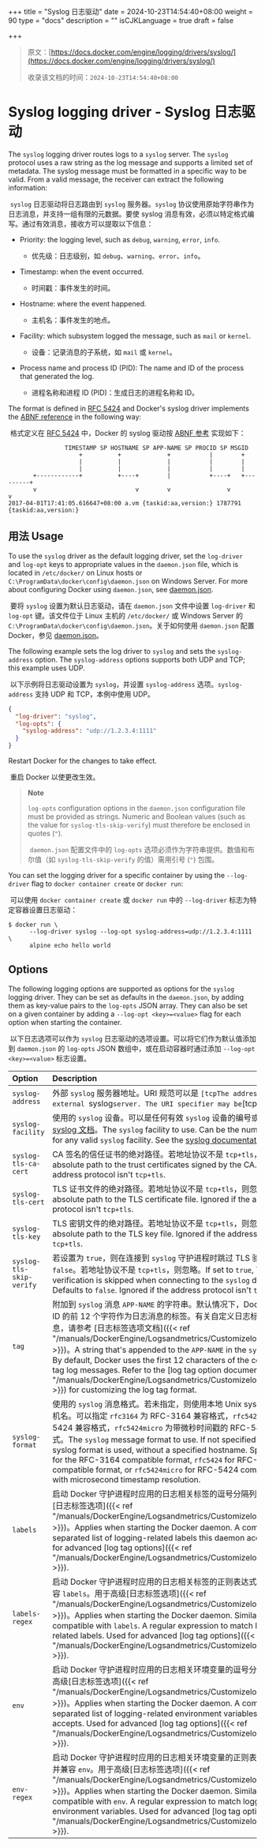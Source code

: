 +++
title = "Syslog 日志驱动"
date = 2024-10-23T14:54:40+08:00
weight = 90
type = "docs"
description = ""
isCJKLanguage = true
draft = false

+++

> 原文：[https://docs.docker.com/engine/logging/drivers/syslog/](https://docs.docker.com/engine/logging/drivers/syslog/)
>
> 收录该文档的时间：`2024-10-23T14:54:40+08:00`

# Syslog logging driver - Syslog 日志驱动

The `syslog` logging driver routes logs to a `syslog` server. The `syslog` protocol uses a raw string as the log message and supports a limited set of metadata. The syslog message must be formatted in a specific way to be valid. From a valid message, the receiver can extract the following information:

​	`syslog` 日志驱动将日志路由到 `syslog` 服务器。`syslog` 协议使用原始字符串作为日志消息，并支持一组有限的元数据。要使 syslog 消息有效，必须以特定格式编写。通过有效消息，接收方可以提取以下信息：

- Priority: the logging level, such as `debug`, `warning`, `error`, `info`.
  - 优先级：日志级别，如 `debug`、`warning`、`error`、`info`。

- Timestamp: when the event occurred.
  - 时间戳：事件发生的时间。

- Hostname: where the event happened.
  - 主机名：事件发生的地点。

- Facility: which subsystem logged the message, such as `mail` or `kernel`.
  - 设备：记录消息的子系统，如 `mail` 或 `kernel`。

- Process name and process ID (PID): The name and ID of the process that generated the log.
  - 进程名称和进程 ID (PID)：生成日志的进程名称和 ID。


The format is defined in [RFC 5424](https://tools.ietf.org/html/rfc5424) and Docker's syslog driver implements the [ABNF reference](https://tools.ietf.org/html/rfc5424#section-6) in the following way:

​	格式定义在 [RFC 5424](https://tools.ietf.org/html/rfc5424) 中，Docker 的 syslog 驱动按 [ABNF 参考](https://tools.ietf.org/html/rfc5424#section-6) 实现如下：



```none
                TIMESTAMP SP HOSTNAME SP APP-NAME SP PROCID SP MSGID
                    +          +             +           |        +
                    |          |             |           |        |
                    |          |             |           |        |
       +------------+          +----+        |           +----+   +---------+
       v                            v        v                v             v
2017-04-01T17:41:05.616647+08:00 a.vm {taskid:aa,version:} 1787791 {taskid:aa,version:}
```

## 用法 Usage

To use the `syslog` driver as the default logging driver, set the `log-driver` and `log-opt` keys to appropriate values in the `daemon.json` file, which is located in `/etc/docker/` on Linux hosts or `C:\ProgramData\docker\config\daemon.json` on Windows Server. For more about configuring Docker using `daemon.json`, see [daemon.json](https://docs.docker.com/reference/cli/dockerd/#daemon-configuration-file).

​	要将 `syslog` 设置为默认日志驱动，请在 `daemon.json` 文件中设置 `log-driver` 和 `log-opt` 键。该文件位于 Linux 主机的 `/etc/docker/` 或 Windows Server 的 `C:\ProgramData\docker\config\daemon.json`。关于如何使用 `daemon.json` 配置 Docker，参见 [daemon.json](https://docs.docker.com/reference/cli/dockerd/#daemon-configuration-file)。

The following example sets the log driver to `syslog` and sets the `syslog-address` option. The `syslog-address` options supports both UDP and TCP; this example uses UDP.

​	以下示例将日志驱动设置为 `syslog`，并设置 `syslog-address` 选项。`syslog-address` 支持 UDP 和 TCP，本例中使用 UDP。



```json
{
  "log-driver": "syslog",
  "log-opts": {
    "syslog-address": "udp://1.2.3.4:1111"
  }
}
```

Restart Docker for the changes to take effect.

​	重启 Docker 以使更改生效。

> **Note**
>
> 
>
> `log-opts` configuration options in the `daemon.json` configuration file must be provided as strings. Numeric and Boolean values (such as the value for `syslog-tls-skip-verify`) must therefore be enclosed in quotes (`"`).
>
> ​	`daemon.json` 配置文件中的 `log-opts` 选项必须作为字符串提供。数值和布尔值（如 `syslog-tls-skip-verify` 的值）需用引号 (`"`) 包围。

You can set the logging driver for a specific container by using the `--log-driver` flag to `docker container create` or `docker run`:

​	可以使用 `docker container create` 或 `docker run` 中的 `--log-driver` 标志为特定容器设置日志驱动：



```console
$ docker run \
      --log-driver syslog --log-opt syslog-address=udp://1.2.3.4:1111 \
      alpine echo hello world
```

## Options

The following logging options are supported as options for the `syslog` logging driver. They can be set as defaults in the `daemon.json`, by adding them as key-value pairs to the `log-opts` JSON array. They can also be set on a given container by adding a `--log-opt <key>=<value>` flag for each option when starting the container.

​	以下日志选项可以作为 `syslog` 日志驱动的选项设置。可以将它们作为默认值添加到 `daemon.json` 的 `log-opts` JSON 数组中，或在启动容器时通过添加 `--log-opt <key>=<value>` 标志设置。

| Option                   | Description                                                  | Example value                                                |
| :----------------------- | :----------------------------------------------------------- | :----------------------------------------------------------- |
| `syslog-address`         | 外部 `syslog` 服务器地址。URI 规范可以是 `[tcpThe address of an external `syslog` server. The URI specifier may be `[tcp|udp|tcp+tls]://host:port`, `unix://path`, or `unixgram://path`. If the transport is `tcp`, `udp`, or `tcp+tls`, the default port is `514`. | `--log-opt syslog-address=tcp+tls://192.168.1.3:514`, `--log-opt syslog-address=unix:///tmp/syslog.sock` |
| `syslog-facility`        | 使用的 `syslog` 设备。可以是任何有效 `syslog` 设备的编号或名称。参见 [syslog 文档](https://tools.ietf.org/html/rfc5424#section-6.2.1)。The `syslog` facility to use. Can be the number or name for any valid `syslog` facility. See the [syslog documentation](https://tools.ietf.org/html/rfc5424#section-6.2.1). | `--log-opt syslog-facility=daemon`                           |
| `syslog-tls-ca-cert`     | CA 签名的信任证书的绝对路径。若地址协议不是 `tcp+tls`，则忽略。The absolute path to the trust certificates signed by the CA. Ignored if the address protocol isn't `tcp+tls`. | `--log-opt syslog-tls-ca-cert=/etc/ca-certificates/custom/ca.pem` |
| `syslog-tls-cert`        | TLS 证书文件的绝对路径。若地址协议不是 `tcp+tls`，则忽略。The absolute path to the TLS certificate file. Ignored if the address protocol isn't `tcp+tls`. | `--log-opt syslog-tls-cert=/etc/ca-certificates/custom/cert.pem` |
| `syslog-tls-key`         | TLS 密钥文件的绝对路径。若地址协议不是 `tcp+tls`，则忽略。The absolute path to the TLS key file. Ignored if the address protocol isn't `tcp+tls`. | `--log-opt syslog-tls-key=/etc/ca-certificates/custom/key.pem` |
| `syslog-tls-skip-verify` | 若设置为 `true`，则在连接到 `syslog` 守护进程时跳过 TLS 验证。默认为 `false`。若地址协议不是 `tcp+tls`，则忽略。If set to `true`, TLS verification is skipped when connecting to the `syslog` daemon. Defaults to `false`. Ignored if the address protocol isn't `tcp+tls`. | `--log-opt syslog-tls-skip-verify=true`                      |
| `tag`                    | 附加到 `syslog` 消息 `APP-NAME` 的字符串。默认情况下，Docker 使用容器 ID 的前 12 个字符作为日志消息的标签。有关自定义日志标签格式的信息，请参考 [日志标签选项文档]({{< ref "/manuals/DockerEngine/Logsandmetrics/Customizelogdriveroutput" >}})。A string that's appended to the `APP-NAME` in the `syslog` message. By default, Docker uses the first 12 characters of the container ID to tag log messages. Refer to the [log tag option documentation]({{< ref "/manuals/DockerEngine/Logsandmetrics/Customizelogdriveroutput" >}}) for customizing the log tag format. | `--log-opt tag=mailer`                                       |
| `syslog-format`          | 使用的 `syslog` 消息格式。若未指定，则使用本地 Unix syslog 格式且无主机名。可以指定 `rfc3164` 为 RFC-3164 兼容格式，`rfc5424` 为 RFC-5424 兼容格式，`rfc5424micro` 为带微秒时间戳的 RFC-5424 兼容格式。The `syslog` message format to use. If not specified the local Unix syslog format is used, without a specified hostname. Specify `rfc3164` for the RFC-3164 compatible format, `rfc5424` for RFC-5424 compatible format, or `rfc5424micro` for RFC-5424 compatible format with microsecond timestamp resolution. | `--log-opt syslog-format=rfc5424micro`                       |
| `labels`                 | 启动 Docker 守护进程时应用的日志相关标签的逗号分隔列表。用于高级[日志标签选项]({{< ref "/manuals/DockerEngine/Logsandmetrics/Customizelogdriveroutput" >}})。Applies when starting the Docker daemon. A comma-separated list of logging-related labels this daemon accepts. Used for advanced [log tag options]({{< ref "/manuals/DockerEngine/Logsandmetrics/Customizelogdriveroutput" >}}). | `--log-opt labels=production_status,geo`                     |
| `labels-regex`           | 启动 Docker 守护进程时应用的日志相关标签的正则表达式。类似于并兼容 `labels`。用于高级[日志标签选项]({{< ref "/manuals/DockerEngine/Logsandmetrics/Customizelogdriveroutput" >}})。Applies when starting the Docker daemon. Similar to and compatible with `labels`. A regular expression to match logging-related labels. Used for advanced [log tag options]({{< ref "/manuals/DockerEngine/Logsandmetrics/Customizelogdriveroutput" >}}). | `--log-opt labels-regex=^(production_status|geo)`            |
| `env`                    | 启动 Docker 守护进程时应用的日志相关环境变量的逗号分隔列表。用于高级[日志标签选项]({{< ref "/manuals/DockerEngine/Logsandmetrics/Customizelogdriveroutput" >}})。Applies when starting the Docker daemon. A comma-separated list of logging-related environment variables this daemon accepts. Used for advanced [log tag options]({{< ref "/manuals/DockerEngine/Logsandmetrics/Customizelogdriveroutput" >}}). | `--log-opt env=os,customer`                                  |
| `env-regex`              | 启动 Docker 守护进程时应用的日志相关环境变量的正则表达式。类似于并兼容 `env`。用于高级[日志标签选项]({{< ref "/manuals/DockerEngine/Logsandmetrics/Customizelogdriveroutput" >}})。Applies when starting the Docker daemon. Similar to and compatible with `env`. A regular expression to match logging-related environment variables. Used for advanced [log tag options]({{< ref "/manuals/DockerEngine/Logsandmetrics/Customizelogdriveroutput" >}}). | `--log-opt env-regex=^(os|customer)`                         |

